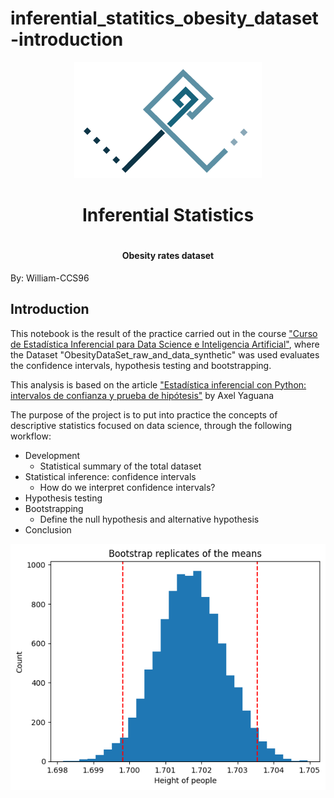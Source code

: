 # inferential_statitics_obesity_dataset-introduction

<p align="center">
  <img src="/images/Logo-personal_Fondo_blanco.png" alt="Logo_personal">
</p>

<div align="center">
  <h1 align="center">Inferential Statistics<h1>
  <h4 align="center">Obesity rates dataset</h4>
</div>


By: William-CCS96

## Introduction
This notebook is the result of the practice carried out in the course ["Curso de Estadística Inferencial para Data Science e Inteligencia Artificial"](https://platzi.com/cursos/estadistica-inferencial-python/), where the Dataset "ObesityDataSet_raw_and_data_synthetic" was used evaluates the confidence intervals, hypothesis testing and bootstrapping.

This analysis is based on the article ["Estadística inferencial con Python: intervalos de confianza y prueba de hipótesis"](https://platzi.com/blog/estadistica-inferencial-con-python-intervalos-de-confianza-y-prueba-de-hipotesis/) by Axel Yaguana

The purpose of the project is to put into practice the concepts of descriptive statistics focused on data science, through the following workflow:

- Development
  - Statistical summary of the total dataset
- Statistical inference: confidence intervals
  - How do we interpret confidence intervals?
- Hypothesis testing
- Bootstrapping
  - Define the null hypothesis and alternative hypothesis
- Conclusion

<p>
  <img src="/images/output.png" alt="Grafico readme">
</p>
